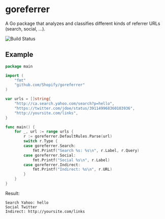 goreferrer
==========

A Go package that analyzes and classifies different kinds of referrer URLs (search, social, ...).

![Build Status](https://travis-ci.org/Shopify/goreferrer.png)

## Example

```go
package main

import (
	"fmt"
	"github.com/Shopify/goreferrer"
)

var urls = []string{
	"http://ca.search.yahoo.com/search?p=hello",
	"https://twitter.com/jdoe/status/391149968360103936",
	"http://yoursite.com/links",
}

func main() {
	for _, url := range urls {
		r := goreferrer.DefaultRules.Parse(url)
		switch r.Type {
		case goreferrer.Search:
			fmt.Printf("Search %s: %s\n", r.Label, r.Query)
		case goreferrer.Social:
			fmt.Printf("Social %s\n", r.Label)
		case goreferrer.Indirect:
			fmt.Printf("Indirect: %s\n", r.URL)
		}
	}
}
```
Result:
```
Search Yahoo: hello
Social Twitter
Indirect: http://yoursite.com/links
```
